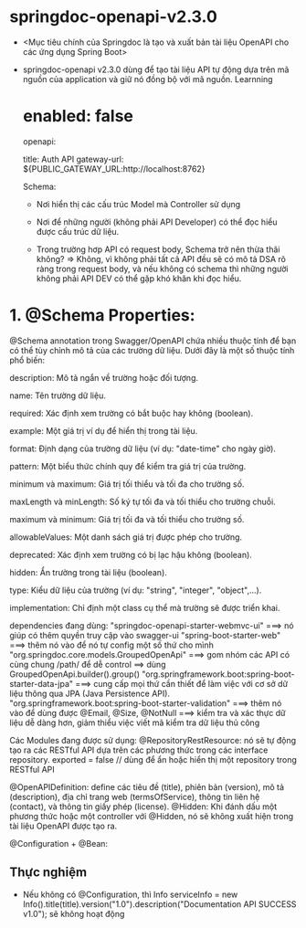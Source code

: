 # springdoc-openapi-v2.3.0
- <Mục tiêu chính của Springdoc là tạo và xuất bản tài liệu OpenAPI cho các ứng dụng Spring Boot>
- springdoc-openapi v2.3.0 dùng để tạo tài liệu API tự động dựa trên mã nguồn của application và giữ nó đồng bộ với mã nguồn.
Learnning

  # enabled: false 
  openapi:
  
  title: Auth API
  gateway-url: ${PUBLIC_GATEWAY_URL:http://localhost:8762}

  Schema: 
  - Nơi hiển thị các cấu trúc Model mà Controller sử dụng
  - Nơi để những người (không phải API Developer) có thể đọc hiểu được cấu trúc dữ liệu.

  - Trong trường hơp API có request body, Schema trở nên thừa thãi không?
  => Không, vì không phải tất cả API đều sẽ có mô tả DSA rõ ràng trong request body, và nếu không có schema thì những người không phải API DEV có thể gặp khó khăn khi đọc hiểu.


# 1. @Schema Properties:

  @Schema annotation trong Swagger/OpenAPI chứa nhiều thuộc tính để bạn có thể tùy chỉnh mô tả của các trường dữ liệu. Dưới đây là một số thuộc tính phổ biến:
  
  description: Mô tả ngắn về trường hoặc đối tượng.
  
  name: Tên trường dữ liệu.
  
  required: Xác định xem trường có bắt buộc hay không (boolean).
  
  example: Một giá trị ví dụ để hiển thị trong tài liệu.
  
  format: Định dạng của trường dữ liệu (ví dụ: "date-time" cho ngày giờ).
  
  pattern: Một biểu thức chính quy để kiểm tra giá trị của trường.
  
  minimum và maximum: Giá trị tối thiểu và tối đa cho trường số.
  
  maxLength và minLength: Số ký tự tối đa và tối thiểu cho trường chuỗi.
  
  maximum và minimum: Giá trị tối đa và tối thiểu cho trường số.
  
  allowableValues: Một danh sách giá trị được phép cho trường.
  
  deprecated: Xác định xem trường có bị lạc hậu không (boolean).
  
  hidden: Ẩn trường trong tài liệu (boolean).
  
  type: Kiểu dữ liệu của trường (ví dụ: "string", "integer", "object",...).
  
  implementation: Chỉ định một class cụ thể mà trường sẽ được triển khai.


  dependencies đang dùng: 
"springdoc-openapi-starter-webmvc-ui" ===> nó giúp có thêm quyền truy cập vào swagger-ui
"spring-boot-starter-web" ===> thêm nó vào để nó tự config một số thứ cho mình
"org.springdoc.core.models.GroupedOpenApi" ===> gom nhóm các API có cùng chung /path/ để dễ control ==> dùng GroupedOpenApi.builder().group()
"org.springframework.boot:spring-boot-starter-data-jpa" ===> cung cấp mọi thứ cần thiết để làm việc với cơ sở dữ liệu thông qua JPA (Java Persistence API).
"org.springframework.boot:spring-boot-starter-validation" ===> thêm nó vào để dùng được @Email, @Size, @NotNull ===> kiểm tra và xác thực dữ liệu dễ dàng hơn, giảm thiểu việc viết mã kiểm tra dữ liệu thủ công



Các Modules đang được sử dụng:
@RepositoryRestResource:  nó sẽ tự động tạo ra các RESTful API dựa trên các phương thức trong các interface repository.
exported = false // dùng để ẩn hoặc hiển thị một repository trong RESTful API

@OpenAPIDefinition: define các tiêu đề (title), phiên bản (version), mô tả (description), địa chỉ trang web (termsOfService), thông tin liên hệ (contact), và thông tin giấy phép (license).
@Hidden: Khi đánh dấu một phương thức hoặc một controller với @Hidden, nó sẽ không xuất hiện trong tài liệu OpenAPI được tạo ra.

@Configuration + @Bean: 


## Thực nghiệm
- Nếu không có @Configuration, thì Info serviceInfo = new Info().title(title).version("1.0").description("Documentation API SUCCESS v1.0"); sẽ không hoạt động
